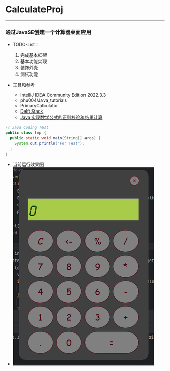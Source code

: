 # CalculateProj

---
### __通过JavaSE创建一个计算器桌面应用__
+ TODO-List：
  1. 完成基本框架
  2. 基本功能实现
  3. 装饰外壳
  4. 测试功能

+ 工具和参考
    + IntelliJ IDEA Community Edition 2022.3.3
    + phu004/Java_tutorials
    + PrimaryCalculator
    + [Delft Stack](https://www.delftstack.com/zh/tags/java/)
    + [Java 实现数学公式的正则校验和结果计算](https://segmentfault.com/a/1190000040348550)
```java
// Java Coding Test
public class tmp {
  public static void main(String[] args) {
    System.out.println("For Test");
  }
}

```
+ 当前运行效果图
+ ![avatar](https://github.com/clo-cry/MarkdowmPics/blob/main/preview.png)
